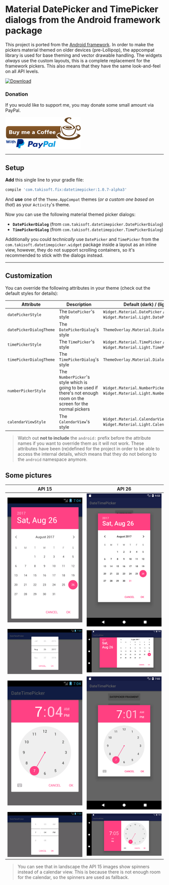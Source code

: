 # Material DatePicker and TimePicker dialogs from the Android framework package

This project is ported from the [Android framework](https://android.googlesource.com/platform/frameworks/base/). In order to make the pickers material themed on older devices (pre-Lollipop), the appcompat library is used for base theming and vector drawable handling. The widgets _always_ use the custom layouts, this is a complete replacement for the framework pickers. This also means that they have the same look-and-feel on all API levels.

[ ![Download](https://api.bintray.com/packages/gericop/maven/com.takisoft.fix%3Adatetimepicker/images/download.svg) ](https://bintray.com/gericop/maven/com.takisoft.fix%3Adatetimepicker/_latestVersion)

### Donation

If you would like to support me, you may donate some small amount via PayPal.

[ ![Buy me a coffee](https://raw.githubusercontent.com/Gericop/DateTimePicker/master/images/donate.png)](https://www.paypal.me/korossyg/0eur)

---

## Setup
**Add** this single line to your gradle file:
```gradle
compile 'com.takisoft.fix:datetimepicker:1.0.7-alpha3'
```
And **use** one of the `Theme.AppCompat` themes (_or a custom one based on that_) as your `Activity`'s theme.

Now you can use the following material themed picker dialogs:

- **`DatePickerDialog`** (from `com.takisoft.datetimepicker.DatePickerDialog`)
- **`TimePickerDialog`** (from `com.takisoft.datetimepicker.TimePickerDialog`)

Additionally you could _technically_ use `DatePicker` and `TimePicker` from the `com.takisoft.datetimepicker.widget` package inside a layout as an inline view, however, they do not support scrolling containers, so it's recommended to stick with the dialogs instead.

---

## Customization

You can override the following attributes in your theme (check out the default styles for details):

Attribute | Description | Default (dark) / (light)
-|-|-
`datePickerStyle` | The `DatePicker`'s style | `Widget.Material.DatePicker` / `Widget.Material.Light.DatePicker`
`datePickerDialogTheme` | The `DatePickerDialog`'s style | `ThemeOverlay.Material.Dialog.DatePicker`
`timePickerStyle` | The `TimePicker`'s style | `Widget.Material.TimePicker` / `Widget.Material.Light.TimePicker`
`timePickerDialogTheme` | The `TimePickerDialog`'s style | `ThemeOverlay.Material.Dialog.TimePicker`
`numberPickerStyle` | The `NumberPicker`'s style which is going to be used if there's not enough room on the screen for the normal pickers | `Widget.Material.NumberPicker` / `Widget.Material.Light.NumberPicker`
`calendarViewStyle` | The `CalendarView`'s style | `Widget.Material.CalendarView` / `Widget.Material.Light.CalendarView`

> Watch out **not to include** the `android:` prefix before the attribute names if you want to override them as it will not work. These attributes have been (re)defined for the project in order to be able to access the internal details, which means that they do not belong to the `android` namespace anymore.

## Some pictures

API 15 | API 26
-|-
![DatePicker](https://raw.githubusercontent.com/Gericop/DateTimePicker/master/images/api15_date.png) | ![DatePicker](https://raw.githubusercontent.com/Gericop/DateTimePicker/master/images/api26_date.png)
![DatePicker](https://raw.githubusercontent.com/Gericop/DateTimePicker/master/images/api15_date_land.png) | ![DatePicker](https://raw.githubusercontent.com/Gericop/DateTimePicker/master/images/api26_date_land.png)
![DatePicker](https://raw.githubusercontent.com/Gericop/DateTimePicker/master/images/api15_time_12h.png) | ![DatePicker](https://raw.githubusercontent.com/Gericop/DateTimePicker/master/images/api26_time_12h.png)
![DatePicker](https://raw.githubusercontent.com/Gericop/DateTimePicker/master/images/api15_time_12h_land.png) | ![DatePicker](https://raw.githubusercontent.com/Gericop/DateTimePicker/master/images/api26_time_12h_land.png)

> You can see that in landscape the API 15 images show spinners instead of a calendar view. This is because there is not enough room for the calendar, so the spinners are used as fallback.
